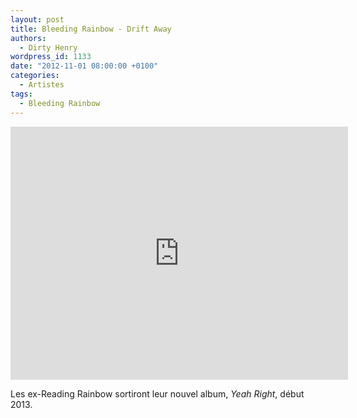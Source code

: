 ```yaml
---
layout: post
title: Bleeding Rainbow - Drift Away
authors:
  - Dirty Henry
wordpress_id: 1133
date: "2012-11-01 08:00:00 +0100"
categories:
  - Artistes
tags:
  - Bleeding Rainbow
---
```


<iframe width="540" height="405" src="http://www.youtube.com/embed/IPmste-qIsE" frameborder="0" allowfullscreen></iframe>

Les ex-Reading Rainbow sortiront leur nouvel album, _Yeah Right_, début 2013.
